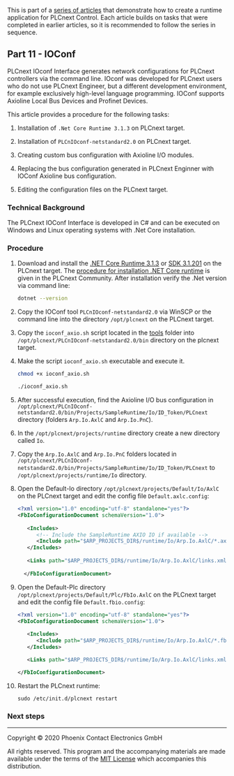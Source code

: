 This is part of a [series of articles](https://github.com/PLCnext/SampleRuntime) that demonstrate how to create a runtime application for PLCnext Control. Each article builds on tasks that were completed in earlier articles, so it is recommended to follow the series in sequence.

## Part 11 - IOConf

PLCnext IOconf Interface generates network configurations for PLCnext controllers via the command line. IOconf was developed for PLCnext users who do not use PLCnext Engineer, but a different development environment, for example exclusively high-level language programming. IOConf supports Axioline Local Bus Devices and Profinet Devices.

This article provides a procedure for the following tasks:

1. Installation of `.Net Core Runtime 3.1.3` on PLCnext target.

1. Installation of `PLCnIOconf-netstandard2.0` on PLCnext target.

1. Creating custom bus configuration with Axioline I/O modules.

1. Replacing the bus configuration generated in PLCnext Enginner with IOConf Axioline bus configuration.

1. Editing the configuration files on the PLCnext target.


### Technical Background

The PLCnext IOConf Interface is developed in C# and can be executed on Windows and Linux operating systems with .Net Core installation.  

### Procedure

1. Download and install the [.NET Core Runtime 3.1.3](https://dotnet.microsoft.com/download/dotnet-core/thank-you/runtime-3.1.3-linux-arm32-binaries) or [SDK 3.1.201](https://dotnet.microsoft.com/download/dotnet-core/thank-you/sdk-3.1.201-linux-arm32-binaries) on the PLCnext target. 
The [procedure for installation .NET Core runtime](https://www.plcnext-community.net/en/hn-makers-blog/424-install-the-net-core-runtime-3-0-0-on-the-axc-f-2152.html#comment-108) is given in the PLCnext Community.
After installation verify the .Net version via command line:
   
   ```bash
   dotnet --version
   ```

1. Copy the IOConf tool `PLCnIOconf-netstandard2.0` via WinSCP or the command line into the directory `/opt/plcnext` on the PLCnext target. 

1. Copy the `ioconf_axio.sh` script located in the [tools](https://github.com/PLCnext/SampleRuntime/tree/master/tools) folder into `/opt/plcnext/PLCnIOconf-netstandard2.0/bin` directory on the plcnext target.

1. Make the script `ioconf_axio.sh` executable and execute it.

   ```bash
   chmod +x ioconf_axio.sh
   
   ./ioconf_axio.sh
   ```
   
1. After successful execution, find the Axioline I/O bus configuration in `/opt/plcnext/PLCnIOconf-netstandard2.0/bin/Projects/SampleRuntime/Io/ID_Token/PLCnext` directory (folders `Arp.Io.AxlC` and `Arp.Io.PnC`).

1. In the `/opt/plcnext/projects/runtime` directory create a new directory called `Io`.

1. Copy the `Arp.Io.AxlC` and `Arp.Io.PnC` folders located in `/opt/plcnext/PLCnIOconf-netstandard2.0/bin/Projects/SampleRuntime/Io/ID_Token/PLCnext` to `/opt/plcnext/projects/runtime/Io` directory.

1. Open the Default-Io directory `/opt/plcnext/projects/Default/Io/AxlC` on the PLCnext target and edit the config file `Default.axlc.config`:

   ```xml
   <?xml version="1.0" encoding="utf-8" standalone="yes"?>
   <FbIoConfigurationDocument schemaVersion="1.0">
  
      <Includes>
         <!-- Include the SampleRuntime AXIO IO if available -->
         <Include path="$ARP_PROJECTS_DIR$/runtime/Io/Arp.Io.AxlC/*.axlc.config" />  
      </Includes>
  
      <Links path="$ARP_PROJECTS_DIR$/runtime/Io/Arp.Io.AxlC/links.xml" probe="true" />
      
     </FbIoConfigurationDocument>
   ```

1. Open the Default-Plc directory `/opt/plcnext/projects/Default/Plc/FbIo.AxlC` on the PLCnext target and edit the config file `Default.fbio.config`:

   ```xml
   <?xml version="1.0" encoding="utf-8" standalone="yes"?>
   <FbIoConfigurationDocument schemaVersion="1.0">
  
      <Includes>
         <Include path="$ARP_PROJECTS_DIR$/runtime/Io/Arp.Io.AxlC/*.fbio.config" />  
      </Includes>

      <Links path="$ARP_PROJECTS_DIR$/runtime/Io/Arp.Io.AxlC/links.xml" probe="true" />

   </FbIoConfigurationDocument>
   ```
   
1. Restart the PLCnext runtime:

   ```
   sudo /etc/init.d/plcnext restart
   ```

### Next steps

---

Copyright © 2020 Phoenix Contact Electronics GmbH

All rights reserved. This program and the accompanying materials are made available under the terms of the [MIT License](http://opensource.org/licenses/MIT) which accompanies this distribution.
